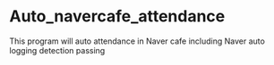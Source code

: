 # Auto_navercafe_attendance
This program will auto attendance in Naver cafe including Naver auto logging detection passing
